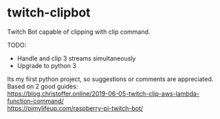 # twitch-clipbot
Twitch Bot capable of clipping with clip command.



TODO:
- Handle and clip 3 streams simultaneously 
- Upgrade to python 3


Its my first python project, so suggestions or comments are appreciated.<br/>
Based on 2 good guides:<br />
https://blog.christoffer.online/2019-06-05-twitch-clip-aws-lambda-function-command/ <br />
https://pimylifeup.com/raspberry-pi-twitch-bot/ <br />

